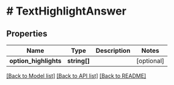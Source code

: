 # # TextHighlightAnswer

## Properties

Name | Type | Description | Notes
------------ | ------------- | ------------- | -------------
**option_highlights** | **string[]** |  | [optional] 

[[Back to Model list]](../../README.md#documentation-for-models) [[Back to API list]](../../README.md#documentation-for-api-endpoints) [[Back to README]](../../README.md)


